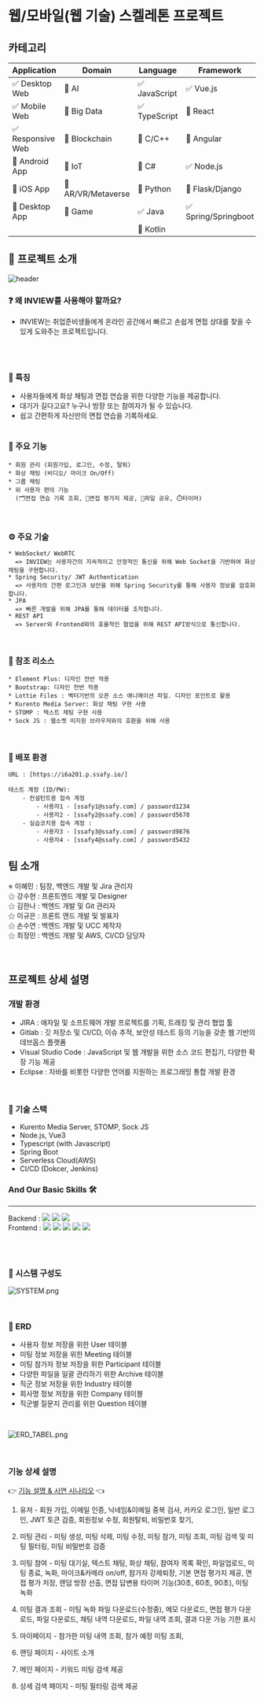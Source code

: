 # 웹/모바일(웹 기술) 스켈레톤 프로젝트

<!-- 필수 항목 -->

## 카테고리

| Application | Domain | Language | Framework |
| ---- | ---- | ---- | ---- |
| :white_check_mark: Desktop Web | :black_square_button: AI | :white_check_mark: JavaScript | :white_check_mark: Vue.js |
| :white_check_mark: Mobile Web | :black_square_button: Big Data | :white_check_mark: TypeScript | :black_square_button: React |
| :white_check_mark: Responsive Web | :black_square_button: Blockchain | :black_square_button: C/C++ | :black_square_button: Angular |
| :black_square_button: Android App | :black_square_button: IoT | :black_square_button: C# | :white_check_mark: Node.js |
| :black_square_button: iOS App | :black_square_button: AR/VR/Metaverse | :black_square_button: Python | :black_square_button: Flask/Django |
| :black_square_button: Desktop App | :black_square_button: Game | :white_check_mark: Java | :white_check_mark: Spring/Springboot |
| | | :black_square_button: Kotlin | |

<!-- 필수 항목 -->
## 📢 프로젝트 소개
![header](https://capsule-render.vercel.app/api?type=waving&color=0:cee5d0,45:f3f0d7,70:e0c097,100:ff7878&height=300&section=header&text=I%20N%20V%20I%20E%20W&fontColor=343a40&fontSize=120)


### :question: 왜 INVIEW를 사용해야 할까요?
- INVIEW는 취업준비생들에게 온라인 공간에서 빠르고 손쉽게 면접 상대를 찾을 수 있게 도와주는 프로젝트입니다.
<br/>
<br/>

### :star2: 특징
- 사용자들에게 화상 채팅과 면접 연습을 위한 다양한 기능을 제공합니다.
- 대기가 길다고요? 누구나 방장 또는 참여자가 될 수 있습니다.
- 쉽고 간편하게 자신만의 면접 연습을 기록하세요. 
<br/><br/>

### :gift_heart: 주요 기능
    * 회원 관리 (회원가입, 로그인, 수정, 탈퇴)
    * 화상 채팅 (비디오/ 마이크 On/Off)
    * 그룹 채팅 
    * 외 사용자 편의 기능 
      (🗂️면접 연습 기록 조회, 🥇면접 평가지 제공, 📎파일 공유, ⏱️타이머)
<br/>

### ⚙️ 주요 기술
    * WebSocket/ WebRTC
      => INVIEW는 사용자간의 지속적이고 안정적인 통신을 위해 Web Socket을 기반하여 화상 채팅을 구현합니다. 
    * Spring Security/ JWT Authentication
      => 사용자의 간편 로그인과 보안을 위해 Spring Security를 통해 사용자 정보를 암호화 합니다.
    * JPA
      => 빠른 개발을 위해 JPA를 통해 데이터를 조작합니다.
    * REST API
      => Server와 Frontend와의 효율적인 협업을 위해 REST API방식으로 통신합니다.
<br/>

### 💎 참조 리소스
    * Element Plus: 디자인 전반 적용
    * Bootstrap: 디자인 전반 적용
    * Lottie Files : 벡터기반의 오픈 소스 애니메이션 파일. 디자인 포인트로 활용
    * Kurento Media Server: 화상 채팅 구현 사용
    * STOMP : 텍스트 채팅 구현 사용
    * Sock JS : 웹소켓 미지원 브라우저와의 호환을 위해 사용
<br/>

### :ship: 배포 환경
    URL : [https://i6a201.p.ssafy.io/]

    테스트 계정 (ID/PW): 
        - 컨설턴트용 접속 계정
            - 사용자1 - [ssafy1@ssafy.com] / password1234
            - 사용자2 - [ssafy2@ssafy.com] / password5678
        - 실습코치용 접속 계정 :
            - 사용자3 - [ssafy3@ssafy.com] / password9876
            - 사용자4 - [ssafy4@ssafy.com] / password5432

<!-- 자유 양식 -->

## 팀 소개 
⭐︎ 이혜민 : 팀장, 백엔드 개발 및 Jira 관리자 <br/>
 ⚝ 강수현 : 프론트엔드 개발 및 Designer <br/> 
 ⚝ 김한나 : 백엔드 개발 및 Git 관리자 <br/> 
 ⚝ 이규은 : 프론트 엔드 개발 및 발표자 <br/>
 ⚝ 손수연 : 백엔드 개발 및 UCC 제작자 <br/>
 ⚝ 최정민 : 백엔드 개발 및 AWS, CI/CD 담당자 <br/> 
<br/>
<br/>

<!-- 자유 양식 -->

## 프로젝트 상세 설명
### 개발 환경

- JIRA : 애자일 및 소프트웨어 개발 프로젝트를 기획, 트래킹 및 관리 협업 툴
- Gitlab : 깃 저장소 및 CI/CD, 이슈 추적, 보안성 테스트 등의 기능을 갖춘 웹 기반의 데브옵스 플랫폼
- Visual Studio Code : JavaScript 및 웹 개발을 위한 소스 코드 편집기, 다양한 확장 기능 제공
- Eclipse : 자바를 비롯한 다양한 언어를 지원하는 프로그래밍 통합 개발 환경

<br/>

### 🔨 기술 스택
- Kurento Media Server, STOMP, Sock JS
- Node.js, Vue3
- Typescript (with Javascript)
- Spring Boot
- Serverless Cloud(AWS)
- CI/CD (Dokcer, Jenkins)

### And Our Basic Skills 🛠️
---
Backend : <img src="https://img.shields.io/badge/JAVA-007396?style=flat-square&logo=java&logoColor=white"> <img src="https://img.shields.io/badge/Spring-6DB33F?style=flat-square&logo=Spring&logoColor=white">
<img src="https://img.shields.io/badge/mysql-4479A1?style=flat-square&logo=mysql&logoColor=white">
<br/>
Frontend : <img src="https://img.shields.io/badge/html-E34F26?style=flat-square&logo=html5&logoColor=white">
<img src="https://img.shields.io/badge/css-1572B6?style=flat-square&logo=css3&logoColor=white">
<img src="https://img.shields.io/badge/javascript-F7DF1E?style=flat-square&logo=javascript&logoColor=black">
<img src="https://img.shields.io/badge/jquery-0769AD?style=flat-square&logo=jquery&logoColor=white&">
<img src="https://img.shields.io/badge/bootstrap-7952B3?style=flat-square&logo=bootstrap&logoColor=white">

<br/>
<br/>


### 🚩 시스템 구성도
![SYSTEM.png](./img/SYSTEM.png)

<br/>

### 🎫 ERD 
  * 사용자 정보 저장을 위한 User 테이블
  * 미팅 정보 저장을 위한 Meeting 테이블
  * 미팅 참가자 정보 저장을 위한 Participant 테이블
  * 다양한 파일을 일괄 관리하기 위한 Archive 테이블
  * 직군 정보 저장을 위한 Industry 테이블
  * 회사명 정보 저장을 위한 Company 테이블
  * 직군별 질문지 관리를 위한 Question 테이블
  
  <br/>

![ERD_TABEL.png](./img/ERD_TABEL.png)

<br/>

### 기능 상세 설명
👉️ [기능 설명 & 시연 시나리오](https://hana-275-programming.notion.site/a240903ebc7b499aa998b2f3c1a8eb4c) 👈️

 1. 유저 - 회원 가입, 이메일 인증, 닉네임&이메일 중복 검사, 카카오 로그인, 일반 로그인, JWT 토큰 검증, 회원정보 수정, 회원탈퇴, 비밀번호 찾기, 
 2. 미팅 관리 - 미팅 생성, 미팅 삭제, 미팅 수정, 미팅 참가, 미팅 조회, 미팅 검색 및 미팅 필터링, 미팅 비밀번호 검증

 3. 미팅 참여 - 미팅 대기실, 텍스트 채팅, 화상 채팅, 참여자 목록 확인, 파일업로드, 미팅 종료, 녹화, 마이크&카메라 on/off, 참가자 강제퇴장, 기본 면접 평가지 제공, 면접 평가 저장, 랜덤 방장 선출, 면접 답변용 타이머 기능(30초, 60초, 90초), 미팅 녹화    

 4. 미팅 결과 조회 - 미팅 녹화 파일 다운로드(수정중), 메모 다운로드, 면접 평가 다운로드, 파일 다운로드, 채팅 내역 다운로드, 파일 내역 조회, 결과 다운 가능 기한 표시

 5. 마이페이지 - 참가한 미팅 내역 조회, 참가 예정 미팅 조회,

 6. 랜딩 페이지 - 사이트 소개 
 7. 메인 페이지 - 키워드 미팅 검색 제공
 8. 상세 검색 페이지 - 미팅 필터링 검색 제공 


